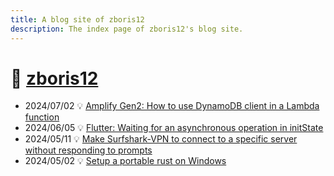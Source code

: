 ```yaml
---
title: A blog site of zboris12
description: The index page of zboris12's blog site.
---
```

# 🌊 [zboris12](https://zboris12.github.io/README.html)

* 2024/07/02 💡 [Amplify Gen2: How to use DynamoDB client in a Lambda function](240702-amplify2-dydb-client.html)
* 2024/06/05 💡 [Flutter: Waiting for an asynchronous operation in initState](240605-flutter-awaitinitstate.html)
* 2024/05/11 💡 [Make Surfshark-VPN to connect to a specific server without responding to prompts](240511-surfsharkvpn.html)
* 2024/05/02 💡 [Setup a portable rust on Windows](240502-rust-portable.html)
